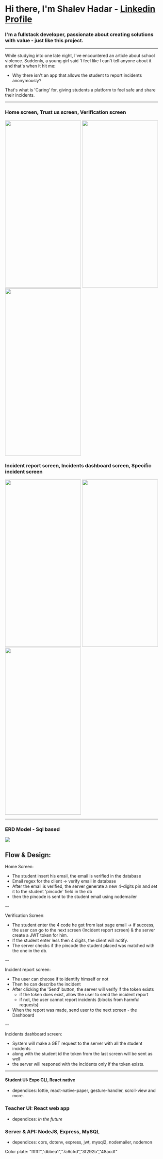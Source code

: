 # Hi there, I'm Shalev Hadar - [Linkedin Profile](https://www.linkedin.com/in/shalev-hadar-30703b144/)
### I'm a fullstack developer, passionate about creating solutions with value - just like this project.
---

While studying into one late night, I've encountered an article about school violence. 
Suddenly, a young girl said 'I feel like I can't tell anyone about it and that's when it hit me:
- Why there isn't an app that allows the student to report incidents anonymously?

That's what is 'Caring' for, giving students a platform to feel safe and share their incidents.

---

### Home screen, Trust us screen, Verification screen

<p float="left">
  <img src="https://user-images.githubusercontent.com/76647060/148210836-29983288-e5e7-4754-8fd5-f6191fef29fb.PNG" width="250" height="550">
  <img src="https://user-images.githubusercontent.com/76647060/148212424-f41b0f12-3d9f-4cf0-89d1-3cf9d055f859.PNG" width="250" height="550">
  <img src="https://user-images.githubusercontent.com/76647060/148212039-9cac9ae4-eb3a-4fe2-addf-abe40c928859.PNG" width="250" height="550">
</p>

### Incident report screen, Incidents dashboard screen, Specific incident screen

<p float="left">
  <img src="https://user-images.githubusercontent.com/76647060/148212501-d6f7c218-f5da-486e-a4a8-0a333c89729f.PNG" width="250" height="550">
  <img src="https://user-images.githubusercontent.com/76647060/148212505-63fadf08-e24e-4bc5-b21f-46b93a821584.PNG" width="250" height="550">
  <img src="https://user-images.githubusercontent.com/76647060/148212509-9ad75844-954d-40bd-9dd5-5533e89aabbd.PNG" width="250" height="550">
</p>

---

### ERD Model - Sql based

<img src="https://user-images.githubusercontent.com/76647060/148213820-c634a03c-2374-4549-8fb0-d3c36268ee33.png">

## Flow & Design:

Home Screen:
- The student insert his email, the email is verified in the database
- Email regex for the client -> verify email in database
- After the email is verified, the server generate a new 4-digits pin and set it to the student 'pincode' field in the db
- then the pincode is sent to the student email using nodemailer

--

Verification Screen:
- The student enter the 4 code he got from last page email -> if success, the user can go to the next screen (Incident report screen) & the server create a JWT token for him.
- If the student enter less then 4 digits, the client will notify.
- The server checks if the pincode the student placed was matched with the one in the db.

--

Incident report screen:
- The user can choose if to identify himself or not
- Then he can describe the incident
- After clicking the 'Send' button, the server will verify if the token exists
  - if the token does exist, allow the user to send the incident report
  - if not, the user cannot report incidents (blocks from harmful requests)
- When the report was made, send user to the next screen - the Dashboard

--

Incidents dashboard screen:
- System will make a GET request to the server with all the student incidents
- along with the student id the token from the last screen will be sent as well
- the server will responed with the incidents only if the token exists.

---
#### Student UI: Expo CLI, React native
- dependices: lottie, react-native-paper, gesture-handler, scroll-view and more.

### Teacher UI: React web app
- dependices: *in the future*

### Server & API: NodeJS, Express, MySQL
- dependices: cors, dotenv, express, jwt, mysql2, nodemailer, nodemon



Color plate: "ffffff","dbbea1","7a6c5d","3f292b","48acdf"
